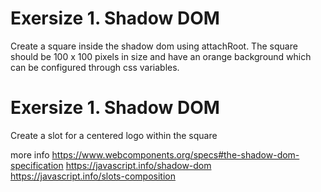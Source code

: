 # Exersize 1. Shadow DOM

Create a square inside the shadow dom using attachRoot. The square should be 100 x 100 pixels in size and have an orange background which can be configured through css variables. 

# Exersize 1. Shadow DOM
Create a slot for a centered logo within the square


more info
https://www.webcomponents.org/specs#the-shadow-dom-specification
https://javascript.info/shadow-dom
https://javascript.info/slots-composition